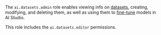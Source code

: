 The `ai.datasets.admin` role enables viewing info on [datasets](../../../ai-studio/dataset/api-ref/grpc/index.md), creating, modifying, and deleting them, as well as using them to [fine-tune](../../../ai-studio/concepts/tuning/index.md#fm-tuning) models in AI Studio.

This role includes the `ai.datasets.editor` permissions.
